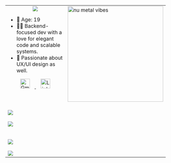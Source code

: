 <div align="center">
  <table>
    <tr>
      <td valign="top" align="center">
        <img src="https://readme-typing-svg.herokuapp.com?font=Fira+Code&duration=3000&pause=1000&color=3ac569&width=435&lines=Hi+there!+I'm+Benjamín.;Welcome+to+my+GitHub+space!" />
        <ul style="text-align: left; display: inline-block;">
          <li>🎂 Age: 19</li>
          <li>🧑‍💻 Backend-focused dev with a love for elegant code and scalable systems.</li>
          <li>🎨 Passionate about UX/UI design as well.</li>
        </ul>
        <br>
        <div>
          <a href="mailto:benjamin.sullca1103@gmail.com">
            <img src="https://cdn.jsdelivr.net/gh/devicons/devicon/icons/google/google-original.svg" width="30" height="30" alt="Gmail" style="margin: 0 15px;"/>
          </a>
          <a href="https://www.linkedin.com/in/benjamin-sullca-821822382/">
            <img src="https://cdn.jsdelivr.net/gh/devicons/devicon/icons/linkedin/linkedin-original.svg" width="30" height="30" alt="LinkedIn" style="margin: 0 15px;"/>
          </a>
        </div>
      </td>
      <td>
        <img src="https://media2.giphy.com/media/v1.Y2lkPTc5MGI3NjExczYzMG55b2M0cmdwdGM4cnN6dHQ3ZXlyZDRsZXN2Y3h6M3NxZnFqbSZlcD12MV9pbnRlcm5hbF9naWZfYnlfaWQmY3Q9Zw/66M6ZwJkTLYikvhrqZ/giphy.gif" width="300" alt="nu metal vibes" />
      </td>
    </tr>
    <tr>
      <td colspan="2">
        <br>
        <img src="https://readme-typing-svg.herokuapp.com?font=Fira+Code&duration=3000&pause=1000&color=3ac569&repeat=false&width=800&lines=Skills%3A" />
        <br><br>
        <img src="https://skillicons.dev/icons?i=php,laravel,python,javascript,java,mysql,mongodb,git,figma&theme=dark" />
        <br><br><br>
        <img src="https://readme-typing-svg.herokuapp.com?font=Fira+Code&duration=3000&pause=1000&color=3ac569&repeat=false&width=800&lines=Currently+Learning%3A" />
        <br><br>
        <img src="https://skillicons.dev/icons?i=spring,kotlin,django,react&theme=dark" />
      </td>
    </tr>
  </table>
</div>
